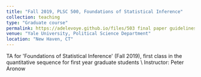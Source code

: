 ```yaml
---
title: "Fall 2019, PLSC 500, Foundations of Statistical Inference"
collection: teaching
type: "Graduate course"
permalink: https://adelevoye.github.io/files/503 final paper guidelines.pdf
venue: "Yale University, Political Science Department"
location: "New Haven, CT"
---
```


TA for 'Foundations of Statistical Inference' (Fall 2019), first class in the quantitative sequence for first year graduate students \\
Instructor: Peter Aronow
